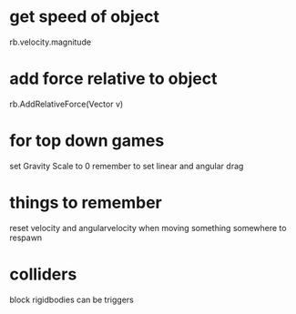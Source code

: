 # get speed of object
rb.velocity.magnitude

# add force relative to object
rb.AddRelativeForce(Vector v)

# for top down games
set Gravity Scale to 0
remember to set linear and angular drag

# things to remember
reset velocity and angularvelocity when moving something somewhere to respawn

# colliders
block rigidbodies
can be triggers
